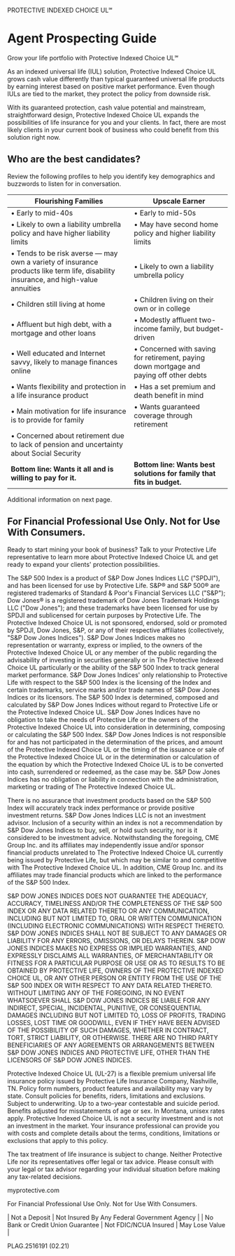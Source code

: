 PROTECTIVE INDEXED CHOICE UL℠

# Agent Prospecting Guide

Grow your life portfolio with Protective Indexed Choice UL℠

As an indexed universal life (IUL) solution, Protective Indexed Choice UL grows cash value differently than typical guaranteed universal life products by earning interest based on positive market performance. Even though IULs are tied to the market, they protect the policy from downside risk.

With its guaranteed protection, cash value potential and mainstream, straightforward design, Protective Indexed Choice UL expands the possibilities of life insurance for you and your clients. In fact, there are most likely clients in your current book of business who could benefit from this solution right now.

## Who are the best candidates?

Review the following profiles to help you identify key demographics and buzzwords to listen for in conversation.

| Flourishing Families | Upscale Earner |
|----------------------|-----------------|
| • Early to mid-40s | • Early to mid-50s |
| • Likely to own a liability umbrella policy and have higher liability limits | • May have second home policy and higher liability limits |
| • Tends to be risk averse — may own a variety of insurance products like term life, disability insurance, and high-value annuities | • Likely to own a liability umbrella policy |
| • Children still living at home | • Children living on their own or in college |
| • Affluent but high debt, with a mortgage and other loans | • Modestly affluent two-income family, but budget-driven |
| • Well educated and Internet savvy, likely to manage finances online | • Concerned with saving for retirement, paying down mortgage and paying off other debts |
| • Wants flexibility and protection in a life insurance product | • Has a set premium and death benefit in mind |
| • Main motivation for life insurance is to provide for family | • Wants guaranteed coverage through retirement |
| • Concerned about retirement due to lack of pension and uncertainty about Social Security | |
| **Bottom line: Wants it all and is willing to pay for it.** | **Bottom line: Wants best solutions for family that fits in budget.** |

Additional information on next page.

For Financial Professional Use Only. Not for Use With Consumers.
---
Ready to start mining your book of business? Talk to your Protective Life representative to learn more about Protective Indexed Choice UL and get ready to expand your clients' protection possibilities.

The S&P 500 Index is a product of S&P Dow Jones Indices LLC ("SPDJI"), and has been licensed for use by Protective Life. S&P® and S&P 500® are registered trademarks of Standard & Poor's Financial Services LLC ("S&P"); Dow Jones® is a registered trademark of Dow Jones Trademark Holdings LLC ("Dow Jones"); and these trademarks have been licensed for use by SPDJI and sublicensed for certain purposes by Protective Life. The Protective Indexed Choice UL is not sponsored, endorsed, sold or promoted by SPDJI, Dow Jones, S&P, or any of their respective affiliates (collectively, "S&P Dow Jones Indices"). S&P Dow Jones Indices makes no representation or warranty, express or implied, to the owners of the Protective Indexed Choice UL or any member of the public regarding the advisability of investing in securities generally or in The Protective Indexed Choice UL particularly or the ability of the S&P 500 Index to track general market performance. S&P Dow Jones Indices' only relationship to Protective Life with respect to the S&P 500 Index is the licensing of the Index and certain trademarks, service marks and/or trade names of S&P Dow Jones Indices or its licensors. The S&P 500 Index is determined, composed and calculated by S&P Dow Jones Indices without regard to Protective Life or the Protective Indexed Choice UL. S&P Dow Jones Indices have no obligation to take the needs of Protective Life or the owners of the Protective Indexed Choice UL into consideration in determining, composing or calculating the S&P 500 Index. S&P Dow Jones Indices is not responsible for and has not participated in the determination of the prices, and amount of the Protective Indexed Choice UL or the timing of the issuance or sale of the Protective Indexed Choice UL or in the determination or calculation of the equation by which the Protective Indexed Choice UL is to be converted into cash, surrendered or redeemed, as the case may be. S&P Dow Jones Indices has no obligation or liability in connection with the administration, marketing or trading of The Protective Indexed Choice UL.

There is no assurance that investment products based on the S&P 500 Index will accurately track index performance or provide positive investment returns. S&P Dow Jones Indices LLC is not an investment advisor. Inclusion of a security within an index is not a recommendation by S&P Dow Jones Indices to buy, sell, or hold such security, nor is it considered to be investment advice. Notwithstanding the foregoing, CME Group Inc. and its affiliates may independently issue and/or sponsor financial products unrelated to The Protective Indexed Choice UL currently being issued by Protective Life, but which may be similar to and competitive with The Protective Indexed Choice UL. In addition, CME Group Inc. and its affiliates may trade financial products which are linked to the performance of the S&P 500 Index.

S&P DOW JONES INDICES DOES NOT GUARANTEE THE ADEQUACY, ACCURACY, TIMELINESS AND/OR THE COMPLETENESS OF THE S&P 500 INDEX OR ANY DATA RELATED THERETO OR ANY COMMUNICATION, INCLUDING BUT NOT LIMITED TO, ORAL OR WRITTEN COMMUNICATION (INCLUDING ELECTRONIC COMMUNICATIONS) WITH RESPECT THERETO. S&P DOW JONES INDICES SHALL NOT BE SUBJECT TO ANY DAMAGES OR LIABILITY FOR ANY ERRORS, OMISSIONS, OR DELAYS THEREIN. S&P DOW JONES INDICES MAKES NO EXPRESS OR IMPLIED WARRANTIES, AND EXPRESSLY DISCLAIMS ALL WARRANTIES, OF MERCHANTABILITY OR FITNESS FOR A PARTICULAR PURPOSE OR USE OR AS TO RESULTS TO BE OBTAINED BY PROTECTIVE LIFE, OWNERS OF THE PROTECTIVE INDEXED CHOICE UL, OR ANY OTHER PERSON OR ENTITY FROM THE USE OF THE S&P 500 INDEX OR WITH RESPECT TO ANY DATA RELATED THERETO. WITHOUT LIMITING ANY OF THE FOREGOING, IN NO EVENT WHATSOEVER SHALL S&P DOW JONES INDICES BE LIABLE FOR ANY INDIRECT, SPECIAL, INCIDENTAL, PUNITIVE, OR CONSEQUENTIAL DAMAGES INCLUDING BUT NOT LIMITED TO, LOSS OF PROFITS, TRADING LOSSES, LOST TIME OR GOODWILL, EVEN IF THEY HAVE BEEN ADVISED OF THE POSSIBILITY OF SUCH DAMAGES, WHETHER IN CONTRACT, TORT, STRICT LIABILITY, OR OTHERWISE. THERE ARE NO THIRD PARTY BENEFICIARIES OF ANY AGREEMENTS OR ARRANGEMENTS BETWEEN S&P DOW JONES INDICES AND PROTECTIVE LIFE, OTHER THAN THE LICENSORS OF S&P DOW JONES INDICES.

Protective Indexed Choice UL (UL-27) is a flexible premium universal life insurance policy issued by Protective Life Insurance Company, Nashville, TN. Policy form numbers, product features and availability may vary by state. Consult policies for benefits, riders, limitations and exclusions. Subject to underwriting. Up to a two-year contestable and suicide period. Benefits adjusted for misstatements of age or sex. In Montana, unisex rates apply. Protective Indexed Choice UL is not a security investment and is not an investment in the market. Your insurance professional can provide you with costs and complete details about the terms, conditions, limitations or exclusions that apply to this policy.

The tax treatment of life insurance is subject to change. Neither Protective Life nor its representatives offer legal or tax advice. Please consult with your legal or tax advisor regarding your individual situation before making any tax-related decisions.

myprotective.com

For Financial Professional Use Only. Not for Use With Consumers.

| Not a Deposit | Not Insured By Any Federal Government Agency |
| No Bank or Credit Union Guarantee | Not FDIC/NCUA Insured | May Lose Value |

PLAG.2516191    (02.21)
